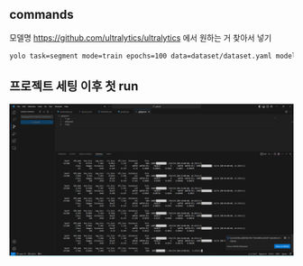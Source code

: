 ## commands
모델명
https://github.com/ultralytics/ultralytics
에서 원하는 거 찾아서 넣기

```sh
yolo task=segment mode=train epochs=100 data=dataset/dataset.yaml model=yolov8n-seg.pt imgsz=640 batch=16
```

## 프로젝트 세팅 이후 첫 run
![train_success img](gitimgs/train_success.png)
